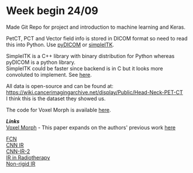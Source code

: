 # Week begin 24/09
Made Git Repo for project and introduction to machine learning and Keras. <br>


PetCT, PCT and Vector field info is stored in DICOM format so need to read this into Python. 
Use [pyDICOM](https://github.com/pydicom/pydicom) or [simpleITK](http://www.simpleitk.org/).

SimpleITK is a C++ library with binary distribution for Python whereas pyDICOM is a python library.<br>
SimpleITK could be faster since backend is in C but it looks more convoluted to implement. See [here](https://github.com/concept-to-clinic/concept-to-clinic/issues/121 "SimpleITK vs pyDICOM").<br>

All data is open-source and can be found at: https://wiki.cancerimagingarchive.net/display/Public/Head-Neck-PET-CT <br>
I think this is the dataset they showed us.<br>

The code for Voxel Morph is available [here](https://github.com/voxelmorph/voxelmorph "Voxelmorph").<br>

*__Links__*<br>
[Voxel Morph](https://arxiv.org/pdf/1809.05231.pdf) - This paper expands on the authors' previous work [here](https://arxiv.org/pdf/1802.02604.pdf)<br>


[FCN](https://arxiv.org/ftp/arxiv/papers/1709/1709.00799.pdf)<br>
[CNN IR](https://wbir2018.nl/files/WBIR2018_Abstracts.pdf)<br>
[CNN-IR-2](https://pure.tue.nl/ws/portalfiles/portal/98728122/105740S.pdf)<br>
[IR in Radiotherapy](https://aapm.onlinelibrary.wiley.com/doi/abs/10.1002/mp.12256)<br>
[Non-rigid IR](https://www.ncbi.nlm.nih.gov/pmc/articles/PMC5518453/)<br>






